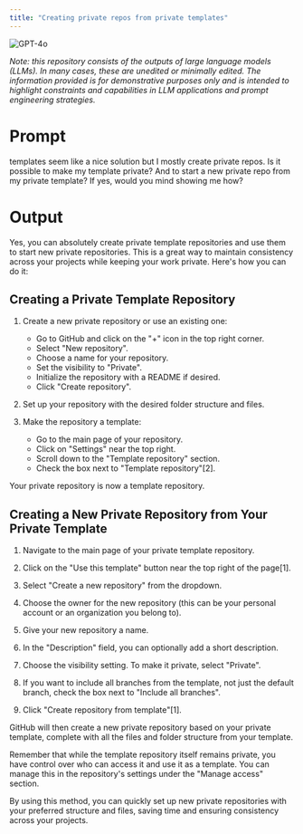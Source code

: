 ```yaml
---
title: "Creating private repos from private templates"
---
```

![GPT-4o](https://img.shields.io/badge/GPT--4o-3333FF?style=for-the-badge&logo=openai&logoColor=white)



*Note: this repository consists of the outputs of large language models (LLMs). In many cases, these are unedited or minimally edited. The information provided is for demonstrative purposes only and is intended to highlight constraints and capabilities in LLM applications and prompt engineering strategies.*


# Prompt

templates seem like a nice solution but I mostly create private repos. Is it possible to make my template private? And to start a new private repo from my private template? If yes, would you mind showing me how?

# Output

Yes, you can absolutely create private template repositories and use them to start new private repositories. This is a great way to maintain consistency across your projects while keeping your work private. Here's how you can do it:

## Creating a Private Template Repository

1. Create a new private repository or use an existing one:
   - Go to GitHub and click on the "+" icon in the top right corner.
   - Select "New repository".
   - Choose a name for your repository.
   - Set the visibility to "Private".
   - Initialize the repository with a README if desired.
   - Click "Create repository".

2. Set up your repository with the desired folder structure and files.

3. Make the repository a template:
   - Go to the main page of your repository.
   - Click on "Settings" near the top right.
   - Scroll down to the "Template repository" section.
   - Check the box next to "Template repository"[2].

Your private repository is now a template repository.

## Creating a New Private Repository from Your Private Template

1. Navigate to the main page of your private template repository.

2. Click on the "Use this template" button near the top right of the page[1].

3. Select "Create a new repository" from the dropdown.

4. Choose the owner for the new repository (this can be your personal account or an organization you belong to).

5. Give your new repository a name.

6. In the "Description" field, you can optionally add a short description.

7. Choose the visibility setting. To make it private, select "Private".

8. If you want to include all branches from the template, not just the default branch, check the box next to "Include all branches".

9. Click "Create repository from template"[1].

GitHub will then create a new private repository based on your private template, complete with all the files and folder structure from your template.

Remember that while the template repository itself remains private, you have control over who can access it and use it as a template. You can manage this in the repository's settings under the "Manage access" section.

By using this method, you can quickly set up new private repositories with your preferred structure and files, saving time and ensuring consistency across your projects.
 
